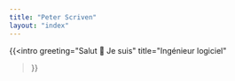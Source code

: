 ```yaml
---
title: "Peter Scriven"
layout: "index"
---
```


{{<intro
    greeting="Salut 👋 Je suis"
    title="Ingénieur logiciel"
>}}

